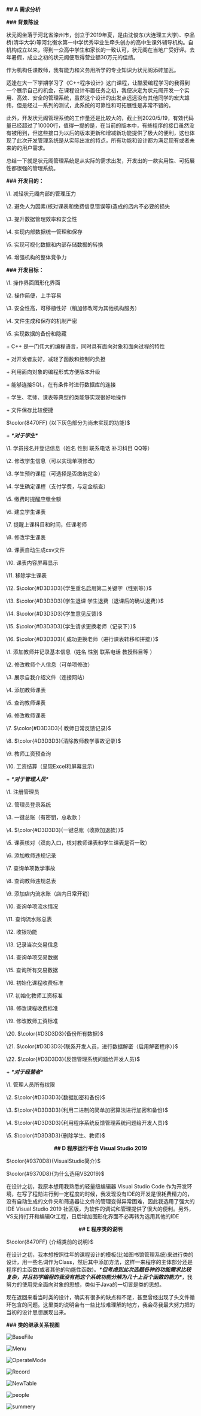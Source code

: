 **##  A 需求分析** 



</center>



**### 背景陈设**



状元阁坐落于河北省滦州市，创立于2019年夏，是由沈俊东(大连理工大学)、李品桥(清华大学)等河北衡水第一中学优秀毕业生牵头创办的高中生课外辅导机构。自机构成立以来，得到一众高中学生和家长的一致认可，状元阁在当地广受好评。去年暑假，成立之初的状元阁便取得营业额30万元的佳绩。



作为机构任课教师，我有能力和义务用所学的专业知识为状元阁添砖加瓦。



适逢在大一下学期学习了《C++程序设计》这门课程，让酷爱编程学习的我得到一个展示自己的机会，在课程设计布置任务之初，我便决定为状元阁开发一个实用、高效、安全的管理系统，虽然这个设计的出发点远远没有其他同学的宏大雄伟，但是经过一系列的测试，此系统的可靠性和可拓展性是非常不错的。



此外，开发状元阁管理系统的工作量还是比较大的，截止到2020/5/19，有效代码量已经超过了10000行，值得一提的是，在当前的版本中，有些程序的接口虽然没有被用到，但这些接口为以后的版本更新和增减新功能提供了极大的便利，这也体现了此次开发管理系统是从实际出发的特点，所有功能和设计都为满足现有或者未来的的用户需求。



总结一下就是状元阁管理系统是从实际的需求出发，开发出的一款实用性、可拓展性都很强的管理系统。



**### 开发目的：**



\1. 减轻状元阁内部的管理压力

\2. 避免人为因素(核对课表和缴费信息错误等)造成的店内不必要的损失

\3. 提升数据管理效率和安全性

\4. 实现内部数据统一管理和保存

\5. 实现可视化数据和内部存储数据的转换

\6. 增强机构的整体竞争力

  

**### 开发目标：**

\1. 操作界面图形化界面

\2. 操作简便，上手容易

\3. 安全性高，可移植性好（稍加修改可为其他机构服务）

\4. 文件生成和保存的机制严密

\5. 实现数据的备份和隐藏





\+ C++ 是一门伟大的编程语言，同时具有面向对象和面向过程的特性

\+ 对开发者友好，减轻了函数和控制的负担

\+ 利用面向对象的编程形式方便版本升级

\+ 能够连接SQL，在有条件时进行数据库的连接

\+ 学生、老师、课表等典型的类能够实现很好地操作

\+ 文件保存比较便捷





</center>



$\color{8470FF} {以下灰色部分为尚未实现的功能}$



\+ ***\*对于学生\****

  

  \1. 学员报名并登记信息（姓名 性别 联系电话 补习科目 QQ等）

  \2. 修改学生信息（可以实现单项修改）

  \3. 学生预约课程（可选择是否缴纳定金）

  \4. 学生确定课程（支付学费，与定金核查）

  \5. 缴费时提醒应缴金额

  \6. 建立学生课表

  \7. 提醒上课科目和时间，任课老师

  \8. 修改学生课表

  \9. 课表自动生成csv文件

  \10. 课表内容屏幕显示

  \11. 移除学生课表

  \12. $\color{#D3D3D3}{学生重名启用第二关键字（性别等）}$

  \13. $\color{#D3D3D3}{学生退课 学生退费（退课后的确认退费）}$

  \14. $\color{#D3D3D3}{学生意见反馈}$

  \15. $\color{#D3D3D3}{学生请求更换老师（记录下）}$

  \16. $\color{#D3D3D3}{ 成功更换老师（进行课表转移和拼接）}$





  

  \1. 添加教师并记录基本信息（姓名 性别 联系电话 教授科目等 ）

  \2. 修改教师个人信息（可单项修改）

  \3. 展示自我介绍文件（连接网站）

  \4. 添加教师课表

  \5. 查询教师课表

  \6. 修改教师课表

  \7. $\color{#D3D3D3}{ 教师日常反馈记录}$

  \8.  $\color{#D3D3D3}{清除教师教学事故记录}$

  \9.  教师工资预查询

  \10. 工资结算（呈现Excel和屏幕显示）

   



\+ ***\*对于管理人员\****

  \1. 注册管理员

  \2. 管理员登录系统

  \3. 一键总账（有密钥，总收款 ）

  \4. $\color{#D3D3D3}{一键总账（收款加退款）}$ 

  \5. 课表核对（双向入口，核对教师课表和学生课表是否一致）

  \6. 添加教师违规记录

  \7. 查询单项教学事故

  \8. 查询教师违规总表

  \9.  添加店内流水账（店内日常开销）

  \10. 查询单项流水情况

  \11. 查询流水账总表

  \12. 收银功能

  \13. 记录当次交易信息

  \14. 查询单项交易数据

  \15. 查询所有交易数据

  \16. 初始化课程收费标准

  \17. 初始化教师工资标准

  \18. 修改课程收费标准

  \19. 修改教师工资标准

  \20. $\color{#D3D3D3}{备份所有数据}$

  \21. $\color{#D3D3D3}{联系开发人员，进行数据解密（启用解密程序）}$

  \22. $\color{#D3D3D3}{反馈管理系统问题给开发人员}$

\+ ***\*对于经营者\****

  \1. 管理人员所有权限

  \2. $\color{#D3D3D3}{数据加密和备份}$

  \3. $\color{#D3D3D3}{利用二进制的简单加密算法进行加密和备份}$

  \4. $\color{#D3D3D3}{利用程序系统反馈管理系统问题给开发人员}$ 

  \5. $\color{#D3D3D3}{删除学生、教师}$

   







<center>



**## D 程序运行平台 Visual Studio 2019** 





</center>



 $\color{#9370D8}{VisualStudio简介}$





 $\color{#9370D8}{为什么选用VS2019}$



在设计之初，我原本想用我熟悉的轻量级编辑器 Visual Studio Code 作为开发环境，在写了程勋进行到一定程度的时候，我发现没有IDE的开发是很耗费精力的，没有自动生成的文件夹和筛选器让文件的管理变得异常困难，因此我选用了强大的IDE Visual Studio 2019 社区版，为软件的调试和管理提供了很大的便利。另外，VS支持打开和编辑Qt工程，日后增加图形化界面不必再转为选用其他的IDE



<center>



**## E 程序类的说明** 



</center>



$\color{8470FF} {介绍类前的说明}$



在设计之初，我本想按照往年的课程设计的模板(比如图书馆管理系统)来进行类的设计，用一些名词作为Class，然后其中添加方法，这样一来程序的主体部分还是程序的主函数(或者其他的功能性函数)。***\*但考虑到此次选题各种的功能需求比较复杂，并且初学编程的我没有把这个系统功能分解为几十上百个函数的能力\****，我努力的使用完全面向对象的思想，类似于Java的一切皆是类的思想。

现在返回来看当时类的设计，确实有很多的缺点和不足，甚至曾经出现了头文件循环包含的问题。这里类的说明会有一些比较难理解的地方，我会尽我最大努力把的当初的设计思想展现出来。



**### 类的继承关系视图**



![BaseFile](NewBaseFile.png)



![Menu](Menu.png)



![OperateMode](OperateMode.png)



![Record](Record.png)



![NewTable](NNewTable.png)



![people](ppp.png)



![summery](Summery.png)